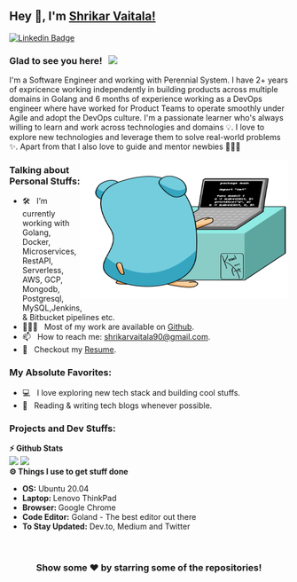 ## Hey 👋, I'm [Shrikar Vaitala!](https://github.com/shrikar007/)
<!--
**shrikar007/shrikar007** is a ✨ _special_ ✨ repository because its `README.md` (this file) appears on your GitHub profile.

Here are some ideas to get you started:

- 🔭 I’m currently working on ...
- 🌱 I’m currently learning ...
- 👯 I’m looking to collaborate on ...
- 🤔 I’m looking for help with ...
- 💬 Ask me about ...
- 📫 How to reach me: ...
- 😄 Pronouns: ...
- ⚡ Fun fact: ...
-->

[![Linkedin Badge](https://img.shields.io/badge/-LinkedIn-0e76a8?style=flat-square&logo=Linkedin&logoColor=white)](https://www.linkedin.com/in/shrikar-vaitala/)

### Glad to see you here! &nbsp; ![](https://visitor-badge.glitch.me/badge?page_id=shrikar007.shrikar007&style=flat-square&color=0088cc)

I'm a Software Engineer and working with Perennial System. I have 2+ years of expricence working independently in building products across
multiple domains in Golang and 6 months of experience working as a DevOps engineer where have worked for Product
Teams to operate smoothly under Agile and adopt the DevOps culture.  I'm a passionate learner who's always willing to learn and work across technologies and domains 💡. I love to explore new technologies and leverage them to solve real-world problems ✨. Apart from that I also love to guide and mentor newbies 👨🏻‍💻

<img align="right" height="250" width="375" alt="" src="https://raw.githubusercontent.com/shrikar007/shrikar007/master/gifs/golangcoder.gif" />

### Talking about Personal Stuffs:

- 🛠 &nbsp; I’m currently working with Golang, Docker, Microservices, RestAPI, <br/> Serverless, AWS, GCP, Mongodb, Postgresql, MySQL,Jenkins,<br/>& Bitbucket pipelines etc.
- 👨🏻‍💻 &nbsp; Most of my work are available on [Github](https://github.com/shrikar007).
- 📫 &nbsp; How to reach me: shrikarvaitala90@gmail.com.
- 📝 &nbsp; Checkout my [Resume](https://github.com/shrikar007/shrikar007/blob/main/Shrikar_Vaitala.pdf).

### My Absolute Favorites:

- 💻 &nbsp; I love exploring new tech stack and building cool stuffs.
- 📰 &nbsp; Reading & writing tech blogs whenever possible.

### Projects and Dev Stuffs:


  <summary><b>⚡ Github Stats</b></summary>

<img height="180em" src="https://github-readme-stats.vercel.app/api?username=shrikar007&show_icons=true&hide_border=true" />
<img height="180em" src="https://github-readme-stats.vercel.app/api/top-langs/?username=shrikar007&exclude_repo=KNN-Image-Classification&show_icons=true&hide_border=true&layout=compact&langs_count=8"/>

 

  <br />
  <summary><b>⚙️ Things I use to get stuff done</b></summary>
  	<ul>
  	    <li><b>OS:</b> Ubuntu 20.04</li>
	    <li><b>Laptop: </b> Lenovo ThinkPad </li>
  	    <li><b>Browser: </b> Google Chrome</li>
	    <li><b>Code Editor:</b> Goland - The best editor out there</li>
	    <li><b>To Stay Updated:</b> Dev.to, Medium and Twitter</li>
	    <br />
	</ul>	


#

<div align="center">

### Show some ❤️ by starring some of the repositories!

</div>
